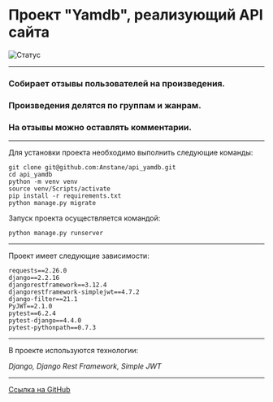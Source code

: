 # Проект "Yamdb", реализующий API сайта

![ Статус](https://github.com/altvik2503/yamdb_final/actions/workflows/yamdb_workflow.yml/badge.svg)
___
### Собирает отзывы пользователей на произведения.
### Произведения делятся по группам и жанрам.
### На отзывы можно оставлять комментарии.
___
Для установки проекта необходимо выполнить следующие команды:

```
git clone git@github.com:Anstane/api_yamdb.git
cd api_yamdb
python -m venv venv
source venv/Scripts/activate
pip install -r requirements.txt
python manage.py migrate
```
Запуск проекта осуществляется командой:
```
python manage.py runserver
```
___
Проект имеет следующие зависимости:
```
requests==2.26.0
django==2.2.16
djangorestframework==3.12.4
djangorestframework-simplejwt==4.7.2
django-filter==21.1
PyJWT==2.1.0
pytest==6.2.4
pytest-django==4.4.0
pytest-pythonpath==0.7.3
```
___
В проекте используются технологии:

*Django, Django Rest Framework, Simple JWT*
___
[Ссылка на GitHub](https://github.com/altvik2503/api_yamdb)
